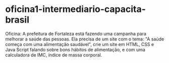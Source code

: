 # oficina1-intermediario-capacita-brasil
Oficina: A prefeitura de Fortaleza está fazendo uma campanha para melhorar a saúde das pessoas. Ela precisa de um site com o tema: "A saúde começa com uma alimentação saudável", crie um site em HTML, CSS e Java Script falando sobre bons hábitos de alimentação, e com uma calculadora de IMC, índice de massa corporal.
